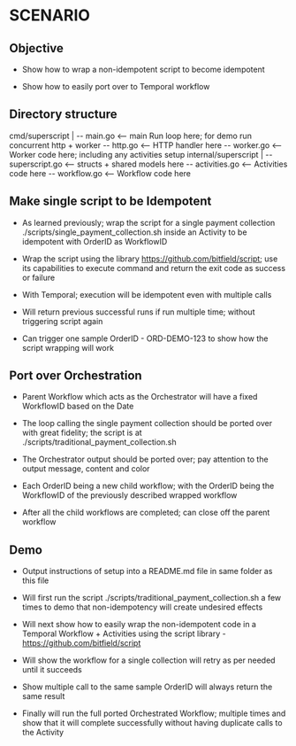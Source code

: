 # SCENARIO

## Objective

- Show how to wrap a non-idempotent script to become idempotent

- Show how to easily port over to Temporal workflow

## Directory structure

cmd/superscript |
    -- main.go <-- main Run loop here; for demo run concurrent http + worker
    -- http.go <-- HTTP handler here
    -- worker.go <-- Worker code here; including any activities setup
internal/superscript |
    -- superscript.go <-- structs + shared models here 
    -- activities.go <-- Activities code here 
    -- workflow.go <-- Workflow code here

## Make single script to be Idempotent

- As learned previously; wrap the script for a single payment collection 
  ./scripts/single_payment_collection.sh inside an Activity to be idempotent with OrderID as WorkflowID

- Wrap the script using the library https://github.com/bitfield/script; use its capabilities to execute
  command and return the exit code as success or failure

- With Temporal; execution will be idempotent even with multiple calls

- Will return previous successful runs if run multiple time; without triggering script again

- Can trigger one sample OrderID - ORD-DEMO-123 to show how the script wrapping will work

## Port over Orchestration 

- Parent Workflow which acts as the Orchestrator will have a fixed WorkflowID based on the Date

- The loop calling the single payment collection should be ported over with great fidelity; 
  the script is at ./scripts/traditional_payment_collection.sh

- The Orchestrator output should be ported over; pay attention to the output message, content and color

- Each OrderID being a new child workflow; with the OrderID being the WorkflowID of the previously 
  described wrapped workflow

- After all the child workflows are completed; can close off the parent workflow


## Demo

- Output instructions of setup into a README.md file in same folder as this file

- Will first run the script ./scripts/traditional_payment_collection.sh a few times to demo that 
  non-idempotency will create undesired effects

- Will next show how to easily wrap the non-idempotent code in a Temporal Workflow + Activities 
  using the script library - https://github.com/bitfield/script

- Will show the workflow for a single collection will retry as per needed until it succeeds 

- Show multiple call to the same sample OrderID will always return the same result

- Finally will run the full ported Orchestrated Workflow; multiple times and show that it will 
  complete successfully without having duplicate calls to the Activity 

